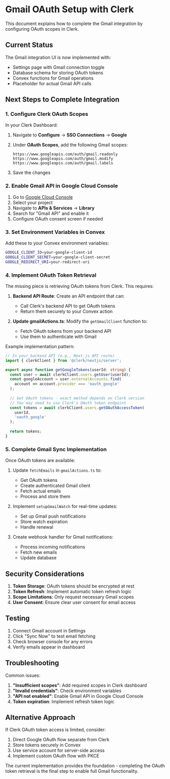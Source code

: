 # Gmail OAuth Setup with Clerk

This document explains how to complete the Gmail integration by configuring OAuth scopes in Clerk.

## Current Status

The Gmail integration UI is now implemented with:
- Settings page with Gmail connection toggle
- Database schema for storing OAuth tokens
- Convex functions for Gmail operations
- Placeholder for actual Gmail API calls

## Next Steps to Complete Integration

### 1. Configure Clerk OAuth Scopes

In your Clerk Dashboard:

1. Navigate to **Configure** → **SSO Connections** → **Google**
2. Under **OAuth Scopes**, add the following Gmail scopes:
   ```
   https://www.googleapis.com/auth/gmail.readonly
   https://www.googleapis.com/auth/gmail.modify
   https://www.googleapis.com/auth/gmail.labels
   ```

3. Save the changes

### 2. Enable Gmail API in Google Cloud Console

1. Go to [Google Cloud Console](https://console.cloud.google.com)
2. Select your project
3. Navigate to **APIs & Services** → **Library**
4. Search for "Gmail API" and enable it
5. Configure OAuth consent screen if needed

### 3. Set Environment Variables in Convex

Add these to your Convex environment variables:

```bash
GOOGLE_CLIENT_ID=your-google-client-id
GOOGLE_CLIENT_SECRET=your-google-client-secret
GOOGLE_REDIRECT_URI=your-redirect-uri
```

### 4. Implement OAuth Token Retrieval

The missing piece is retrieving OAuth tokens from Clerk. This requires:

1. **Backend API Route**: Create an API endpoint that can:
   - Call Clerk's backend API to get OAuth tokens
   - Return them securely to your Convex action

2. **Update gmailActions.ts**: Modify the `getGmailClient` function to:
   - Fetch OAuth tokens from your backend API
   - Use them to authenticate with Gmail

Example implementation pattern:

```typescript
// In your backend API (e.g., Next.js API route)
import { clerkClient } from '@clerk/nextjs/server';

export async function getGoogleTokens(userId: string) {
  const user = await clerkClient.users.getUser(userId);
  const googleAccount = user.externalAccounts.find(
    account => account.provider === 'oauth_google'
  );
  
  // Get OAuth tokens - exact method depends on Clerk version
  // You may need to use Clerk's OAuth token endpoint
  const tokens = await clerkClient.users.getOAuthAccessToken(
    userId,
    'oauth_google'
  );
  
  return tokens;
}
```

### 5. Complete Gmail Sync Implementation

Once OAuth tokens are available:

1. Update `fetchEmails` in `gmailActions.ts` to:
   - Get OAuth tokens
   - Create authenticated Gmail client
   - Fetch actual emails
   - Process and store them

2. Implement `setupGmailWatch` for real-time updates:
   - Set up Gmail push notifications
   - Store watch expiration
   - Handle renewal

3. Create webhook handler for Gmail notifications:
   - Process incoming notifications
   - Fetch new emails
   - Update database

## Security Considerations

1. **Token Storage**: OAuth tokens should be encrypted at rest
2. **Token Refresh**: Implement automatic token refresh logic
3. **Scope Limitations**: Only request necessary Gmail scopes
4. **User Consent**: Ensure clear user consent for email access

## Testing

1. Connect Gmail account in Settings
2. Click "Sync Now" to test email fetching
3. Check browser console for any errors
4. Verify emails appear in dashboard

## Troubleshooting

Common issues:

1. **"Insufficient scopes"**: Add required scopes in Clerk dashboard
2. **"Invalid credentials"**: Check environment variables
3. **"API not enabled"**: Enable Gmail API in Google Cloud Console
4. **Token expiration**: Implement refresh token logic

## Alternative Approach

If Clerk OAuth token access is limited, consider:

1. Direct Google OAuth flow separate from Clerk
2. Store tokens securely in Convex
3. Use service account for server-side access
4. Implement custom OAuth flow with PKCE

The current implementation provides the foundation - completing the OAuth token retrieval is the final step to enable full Gmail functionality.